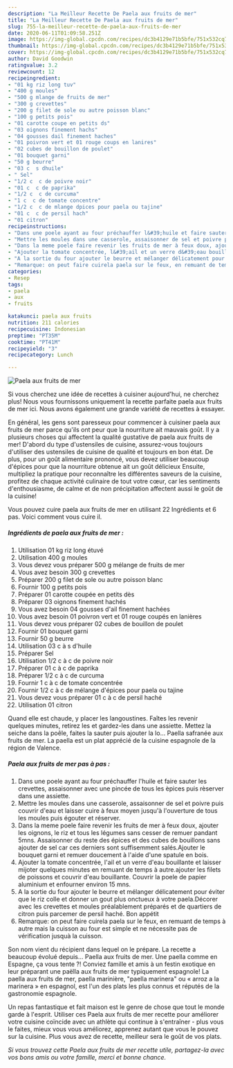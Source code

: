 ```yaml
---
description: "La Meilleur Recette De Paela aux fruits de mer"
title: "La Meilleur Recette De Paela aux fruits de mer"
slug: 755-la-meilleur-recette-de-paela-aux-fruits-de-mer
date: 2020-06-11T01:09:58.251Z
image: https://img-global.cpcdn.com/recipes/dc3b4129e71b5bfe/751x532cq70/paela-aux-fruits-de-mer-photo-principale-de-la-recette.jpg
thumbnail: https://img-global.cpcdn.com/recipes/dc3b4129e71b5bfe/751x532cq70/paela-aux-fruits-de-mer-photo-principale-de-la-recette.jpg
cover: https://img-global.cpcdn.com/recipes/dc3b4129e71b5bfe/751x532cq70/paela-aux-fruits-de-mer-photo-principale-de-la-recette.jpg
author: David Goodwin
ratingvalue: 3.2
reviewcount: 12
recipeingredient:
- "01 kg riz long tuv"
- "400 g moules"
- "500 g mlange de fruits de mer"
- "300 g crevettes"
- "200 g filet de sole ou autre poisson blanc"
- "100 g petits pois"
- "01 carotte coupe en petits ds"
- "03 oignons finement hachs"
- "04 gousses dail finement haches"
- "01 poivron vert et 01 rouge coups en lanires"
- "02 cubes de bouillon de poulet"
- "01 bouquet garni"
- "50 g beurre"
- "03 c  s dhuile"
- " Sel"
- "1/2 c  c de poivre noir"
- "01 c  c de paprika"
- "1/2 c  c de curcuma"
- "1 c  c de tomate concentre"
- "1/2 c  c de mlange dpices pour paela ou tajine"
- "01 c  c de persil hach"
- "01 citron"
recipeinstructions:
- "Dans une poele ayant au four préchauffer l&#39;huile et faire sauter les crevettes, assaisonner avec une pincée de tous les èpices puis rèserver dans une assiette."
- "Mettre les moules dans une casserole, assaisonner de sel et poivre puis couvrir d&#39;eau et laisser cuire à feux moyen jusqu&#39;à l&#39;ouverture de tous les moules puis égouter et réserver."
- "Dans la meme poele faire revenir les fruits de mer à feux doux, ajouter les oignons, le riz et tous les légumes sans cesser de remuer pandant 5mns. Assaisonner du reste des épices et des cubes de bouillons sans ajouter de sel car ces derniers sont suffisemment salés.Ajouter le bouquet garni et remuer doucement à l&#39;aide d&#39;une spatule en bois."
- "Ajouter la tomate concentrée, l&#39;ail et un verre d&#39;eau bouillante et laisser mijoter quelques minutes en remuant de temps à autre.ajouter les filets de poissons et couvrir d&#39;eau bouillante. Couvrir la poele de papier aluminium et enfourner environ 15 mns."
- "A la sortie du four ajouter le beurre et mélanger délicatement pour éviter que le riz colle et donner un gout plus onctueux à votre paela.Décorer avec les crevettes et moules préalablement préparés et de quartiers de citron puis parcemer de persil haché. Bon appétit"
- "Remarque: on peut faire cuirela paela sur le feux, en remuant de temps à autre mais la cuisson au four est simple et ne nécessite pas de vérification jusquà la cuisson."
categories:
- Resep
tags:
- paela
- aux
- fruits

katakunci: paela aux fruits 
nutrition: 211 calories
recipecuisine: Indonesian
preptime: "PT35M"
cooktime: "PT41M"
recipeyield: "3"
recipecategory: Lunch

---
```



![Paela aux fruits de mer](https://img-global.cpcdn.com/recipes/dc3b4129e71b5bfe/751x532cq70/paela-aux-fruits-de-mer-photo-principale-de-la-recette.jpg)

Si vous cherchez une idée de recettes à cuisiner aujourd'hui, ne cherchez plus! Nous vous fournissons uniquement la recette parfaite paela aux fruits de mer ici. Nous avons également une grande variété de recettes à essayer.

En général, les gens sont paresseux pour commencer à cuisiner paela aux fruits de mer parce qu'ils ont peur que la nourriture ait mauvais goût. Il y a plusieurs choses qui affectent la qualité gustative de paela aux fruits de mer! D'abord du type d'ustensiles de cuisine, assurez-vous toujours d'utiliser des ustensiles de cuisine de qualité et toujours en bon état. De plus, pour un goût alimentaire prononcé, vous devez utiliser beaucoup d'épices pour que la nourriture obtenue ait un goût délicieux Ensuite, multipliez la pratique pour reconnaître les différentes saveurs de la cuisine, profitez de chaque activité culinaire de tout votre cœur, car les sentiments d'enthousiasme, de calme et de non précipitation affectent aussi le goût de la cuisine!

<!--inarticleads1-->

Vous pouvez cuire paela aux fruits de mer en utilisant 22 Ingrédients et 6 pas. Voici comment vous cuire il.

##### Ingrédients de paela aux fruits de mer :

1. Utilisation 01 kg riz long étuvé
1. Utilisation 400 g moules
1. Vous devez vous préparer 500 g mélange de fruits de mer
1. Vous avez besoin 300 g crevettes
1. Préparer 200 g filet de sole ou autre poisson blanc
1. Fournir 100 g petits pois
1. Préparer 01 carotte coupée en petits dès
1. Préparer 03 oignons finement hachés
1. Vous avez besoin 04 gousses d&#39;ail finement hachées
1. Vous avez besoin 01 poivron vert et 01 rouge coupés en lanières
1. Vous devez vous préparer 02 cubes de bouillon de poulet
1. Fournir 01 bouquet garni
1. Fournir 50 g beurre
1. Utilisation 03 c à s d&#39;huile
1. Préparer  Sel
1. Utilisation 1/2 c à c de poivre noir
1. Préparer 01 c à c de paprika
1. Préparer 1/2 c à c de curcuma
1. Fournir 1 c à c de tomate concentrée
1. Fournir 1/2 c à c de mélange d&#39;épices pour paela ou tajine
1. Vous devez vous préparer 01 c à c de persil haché
1. Utilisation 01 citron


Quand elle est chaude, y placer les langoustines. Faîtes les revenir quelques minutes, retirez les et gardez-les dans une assiette. Mettez la seiche dans la poêle, faites la sauter puis ajouter la lo… Paella safranée aux fruits de mer. La paella est un plat apprécié de la cuisine espagnole de la région de Valence. 

<!--inarticleads2-->

##### Paela aux fruits de mer pas à pas :

1. Dans une poele ayant au four préchauffer l&#39;huile et faire sauter les crevettes, assaisonner avec une pincée de tous les èpices puis rèserver dans une assiette.
1. Mettre les moules dans une casserole, assaisonner de sel et poivre puis couvrir d&#39;eau et laisser cuire à feux moyen jusqu&#39;à l&#39;ouverture de tous les moules puis égouter et réserver.
1. Dans la meme poele faire revenir les fruits de mer à feux doux, ajouter les oignons, le riz et tous les légumes sans cesser de remuer pandant 5mns. Assaisonner du reste des épices et des cubes de bouillons sans ajouter de sel car ces derniers sont suffisemment salés.Ajouter le bouquet garni et remuer doucement à l&#39;aide d&#39;une spatule en bois.
1. Ajouter la tomate concentrée, l&#39;ail et un verre d&#39;eau bouillante et laisser mijoter quelques minutes en remuant de temps à autre.ajouter les filets de poissons et couvrir d&#39;eau bouillante. Couvrir la poele de papier aluminium et enfourner environ 15 mns.
1. A la sortie du four ajouter le beurre et mélanger délicatement pour éviter que le riz colle et donner un gout plus onctueux à votre paela.Décorer avec les crevettes et moules préalablement préparés et de quartiers de citron puis parcemer de persil haché. Bon appétit
1. Remarque: on peut faire cuirela paela sur le feux, en remuant de temps à autre mais la cuisson au four est simple et ne nécessite pas de vérification jusquà la cuisson.


Son nom vient du récipient dans lequel on le prépare. La recette a beaucoup évolué depuis… Paella aux fruits de mer. Une paella comme en Espagne, ça vous tente ?! Conviez famille et amis à un festin exotique en leur préparant une paëlla aux fruits de mer typiquement espagnole! La paella aux fruits de mer, paella marinière, &#34;paella marinera&#34; ou « arroz a la marinera » en espagnol, est l&#39;un des plats les plus connus et réputés de la gastronomie espagnole. 

<!--inarticleads1-->

<p>
Un repas fantastique et fait maison est le genre de chose que tout le monde garde à l'esprit. Utiliser ces Paela aux fruits de mer recette pour améliorer votre cuisine coïncide avec un athlète qui continue à s'entraîner - plus vous le faites, mieux vous vous améliorez, apprenez autant que vous le pouvez sur la cuisine. Plus vous avez de recette, meilleur sera le goût de vos plats.
</p>

<p>
<i>Si vous trouvez cette Paela aux fruits de mer recette utile, partagez-la avec vos bons amis ou votre famille, merci et bonne chance.</i>
</p>
